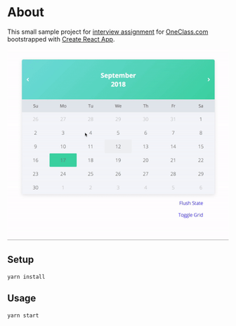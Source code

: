 # About
This small sample project for [interview assignment](https://github.com/notesolution/front-end-oc-task) for [OneClass.com](https://oneclass.com) bootstrapped with [Create React App](https://github.com/facebookincubator/create-react-app).

![](calendar-app.gif)

## Setup
```
yarn install
```

## Usage
```
yarn start
```
